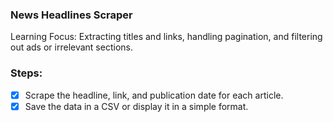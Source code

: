 ### News Headlines Scraper

Learning Focus: Extracting titles and links, handling pagination, and filtering out ads or irrelevant sections.

### Steps:

- [x] Scrape the headline, link, and publication date for each article.
- [x] Save the data in a CSV or display it in a simple format.
